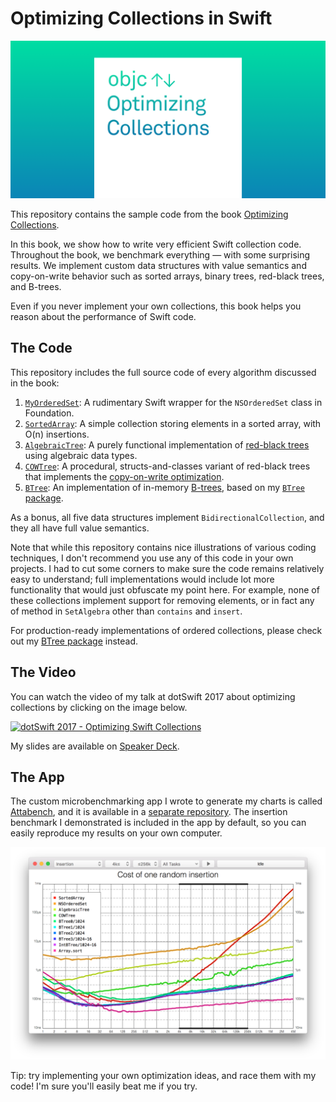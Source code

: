 # Optimizing Collections in Swift

[![Book Cover](Images/cover@2x.png)][booklink]

This repository contains the sample code from the book [Optimizing Collections][booklink].

In this book, we show how to write very efficient Swift collection code. Throughout the book, we benchmark everything — with some surprising results. We implement custom data structures with value semantics and copy-on-write behavior such as sorted arrays, binary trees, red-black trees, and B-trees.

Even if you never implement your own collections, this book helps you reason about the performance of Swift code.

## The Code

This repository includes the full source code of every algorithm discussed in the book:

1. [`MyOrderedSet`](./Sources/NSOrderedSet.swift): A rudimentary Swift wrapper for the `NSOrderedSet` class in Foundation.
2. [`SortedArray`](./Sources/SortedArray.swift): A simple collection storing elements in a sorted array, with O(n) insertions.
3. [`AlgebraicTree`](./Sources/AlgebraicTree.swift): A purely functional implementation of [red-black trees][rbt] using algebraic data types.
4. [`COWTree`](./Sources/COWTree.swift):
    A procedural, structs-and-classes variant of red-black trees that implements the [copy-on-write optimization][cow].
5. [`BTree`](./Sources/BTree.swift): 
    An implementation of in-memory [B-trees][btree-wiki], based on my [`BTree` package][btree].

[rbt]: https://en.wikipedia.org/wiki/Red–black_tree
[cow]: https://en.wikipedia.org/wiki/Copy-on-write
[btree-wiki]: https://en.wikipedia.org/wiki/B-tree
[btree]: https://github.com/lorentey/BTree

As a bonus, all five data structures implement `BidirectionalCollection`, and
they all have full value semantics.

Note that while this repository contains nice illustrations of various coding
techniques, I don't recommend you use any of this code in your own projects. I
had to cut some corners to make sure the code remains relatively easy to
understand; full implementations would include lot more functionality that
would just obfuscate my point here. For example, none of these collections
implement support for removing elements, or in fact any of method in
`SetAlgebra` other than `contains` and `insert`.

For production-ready implementations of ordered collections, please
check out my [BTree package][btree] instead.

## The Video

You can watch the video of my talk at dotSwift 2017 about optimizing collections by clicking on the image below.

[![dotSwift 2017 - Optimizing Swift Collections](https://img.youtube.com/vi/UdZP6JeTCkM/0.jpg)](https://www.youtube.com/watch?v=UdZP6JeTCkM)

My slides are available on [Speaker Deck][speakerdeck].

[speakerdeck]: https://speakerdeck.com/lorentey/optimizing-swift-collections

## The App

The custom microbenchmarking app I wrote to generate my charts is called
[Attabench], and it is available in a [separate repository][Attabench]. The
insertion benchmark I demonstrated is included in the app by default, so you
can easily reproduce my results on your own computer. 

[![Attabench screenshot](Images/Attabench-screenshot.png)][Attabench]

[Attabench]: https://github.com/lorentey/Attabench

Tip: try implementing
your own optimization ideas, and race them with my code! I'm sure you'll easily
beat me if you try.


[booklink]: https://www.objc.io/books/optimizing-collections
